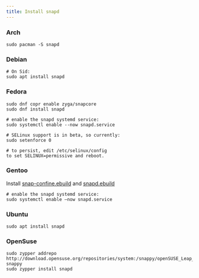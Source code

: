 ```yaml
---
title: Install snapd
---
```


### Arch

```
sudo pacman -S snapd
```

### Debian

```
# On Sid:
sudo apt install snapd
```

### Fedora

```
sudo dnf copr enable zyga/snapcore
sudo dnf install snapd

# enable the snapd systemd service:
sudo systemctl enable --now snapd.service

# SELinux support is in beta, so currently:
sudo setenforce 0

# to persist, edit /etc/selinux/config
to set SELINUX=permissive and reboot.
```

### Gentoo

Install [snap-confine.ebuild](https://github.com/zyga/snap-confine-gentoo) and [snapd.ebuild](https://github.com/zyga/snapd-gentoo)

```
# enable the snapd systemd service:
sudo systemctl enable –now snapd.service
```

### Ubuntu

```
sudo apt install snapd
```

### OpenSuse

```
sudo zypper addrepo http://download.opensuse.org/repositories/system:/snappy/openSUSE_Leap_42.2/ snappy
sudo zypper install snapd
```
